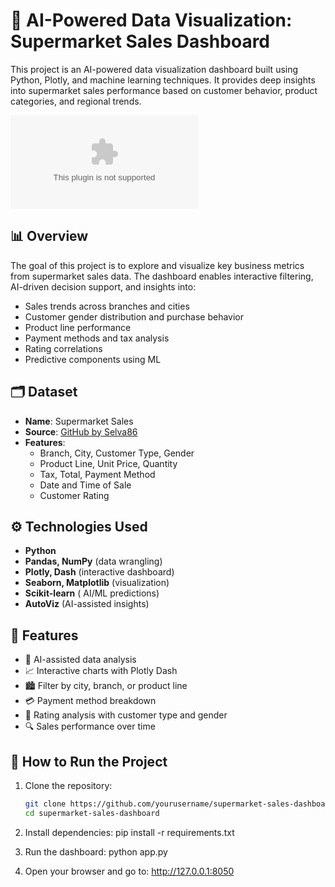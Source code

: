 # 🧠 AI-Powered Data Visualization: Supermarket Sales Dashboard

This project is an AI-powered data visualization dashboard built using Python, Plotly, and machine learning techniques. It provides deep insights into supermarket sales performance based on customer behavior, product categories, and regional trends.

![Supermarket Dashboard](https://raw.githubusercontent.com/selva86/datasets/master/supermarket_sales.csv)

## 📊 Overview

The goal of this project is to explore and visualize key business metrics from supermarket sales data. The dashboard enables interactive filtering, AI-driven decision support, and insights into:

- Sales trends across branches and cities
- Customer gender distribution and purchase behavior
- Product line performance
- Payment methods and tax analysis
- Rating correlations
- Predictive components using ML 

## 🗂 Dataset

- **Name**: Supermarket Sales
- **Source**: [GitHub by Selva86](https://raw.githubusercontent.com/selva86/datasets/master/supermarket_sales.csv)
- **Features**:
  - Branch, City, Customer Type, Gender
  - Product Line, Unit Price, Quantity
  - Tax, Total, Payment Method
  - Date and Time of Sale
  - Customer Rating

## ⚙️ Technologies Used

- **Python**
- **Pandas, NumPy** (data wrangling)
- **Plotly, Dash** (interactive dashboard)
- **Seaborn, Matplotlib** (visualization)
- **Scikit-learn** ( AI/ML predictions)
- **AutoViz** (AI-assisted insights)

## 📌 Features

- 🧠 AI-assisted data analysis
- 📈 Interactive charts with Plotly Dash
- 🏙 Filter by city, branch, or product line
- 💳 Payment method breakdown
- 🌟 Rating analysis with customer type and gender
- 🔍 Sales performance over time

## 🚀 How to Run the Project

1. Clone the repository:
   ```bash
   git clone https://github.com/yourusername/supermarket-sales-dashboard.git
   cd supermarket-sales-dashboard


2. Install dependencies:
   pip install -r requirements.txt

3. Run the dashboard:
   python app.py

4. Open your browser and go to:
   http://127.0.0.1:8050
